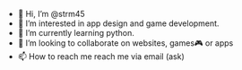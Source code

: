 - 👋 Hi, I’m @strm45
- 👀 I’m interested in app design and game development.
- 🌱 I’m currently learning python.
- 💞️ I’m looking to collaborate on websites, games🎮 or apps
- 📫 How to reach me reach me via email (ask)

<!---
strm45/strm45 is a ✨ special ✨ repository because its `README.md` (this file) appears on your GitHub profile.
You can click the Preview link to take a look at your changes.
--->
